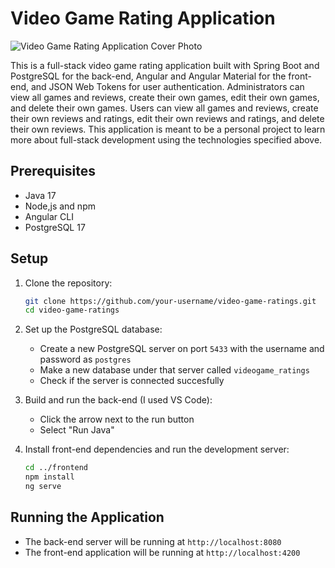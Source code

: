 # Video Game Rating Application

![Video Game Rating Application Cover Photo](https://github.com/user-attachments/assets/c0f9d847-0a3b-473d-8fd8-33dece2298ed)

This is a full-stack video game rating application built with Spring Boot and PostgreSQL for the back-end, Angular and Angular Material for the front-end, and JSON Web Tokens for user authentication. Administrators can view all games and reviews, create their own games, edit their own games, and delete their own games. Users can view all games and reviews, create their own reviews and ratings, edit their own reviews and ratings, and delete their own reviews. This application is meant to be a personal project to learn more about full-stack development using the technologies specified above.

## Prerequisites

- Java 17
- Node,js and npm
- Angular CLI
- PostgreSQL 17

## Setup

1. Clone the repository:
    ```sh
    git clone https://github.com/your-username/video-game-ratings.git
    cd video-game-ratings
    ```

2. Set up the PostgreSQL database:
    - Create a new PostgreSQL server on port `5433` with the username and password as `postgres`
    - Make a new database under that server called `videogame_ratings`
    - Check if the server is connected succesfully

3. Build and run the back-end (I used VS Code):
    - Click the arrow next to the run button
    - Select "Run Java"

4. Install front-end dependencies and run the development server:
    ```sh
    cd ../frontend
    npm install
    ng serve
    ```

## Running the Application
- The back-end server will be running at `http://localhost:8080`
- The front-end application will be running at `http://localhost:4200`
